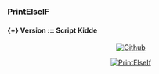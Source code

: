 ### PrintElseIF
#### {+} Version ::: Script Kidde
<p align="center">
<a href="https://github.com/printelseif"><img title="Github" src="https://img.shields.io/badge/Github-PrintElseIf-red?style=for-the-badge&logo=github"></a>
</p>
<p align="center">
<a href="https://github.com/printelseif"><img title="PrintElseIf" src="https://github-readme-stats.vercel.app/api?username=printelseif&show_icons=true&theme=chartreuse-dark&cache_seconds=3200"></a>
</p>
